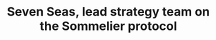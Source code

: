 ---
title: "Seven Seas, lead strategy team on the Sommelier protocol"
ApprovedOn: Phase 1
externalUrl: "https://arbitrumfoundation.notion.site/53ad99f665d946adb58bf92e82438fd5?v=efcd2d955fa54bcfaabaa46812732206"
description: "The Arbitrum Foundation's grants program aims to empower developers and entrepreneurs to build impactful DApps on the Arbitrum network, driving decentralization and enhancing user experiences in the ecosystem."
type: "Grant"
grantType: "Project"
---